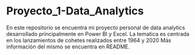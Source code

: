 # Proyecto_1-Data_Analytics
En este repositorio se encuentra mi proyecto personal de data analytics desarrollado principalmente en Power BI y Excel.
La tematica es centrada en los lanzamientos de cohetes realizados entre 1964 y 2020
Más información del mismo se encuentra en README.

